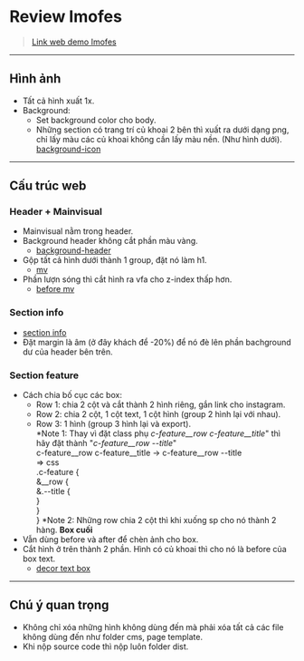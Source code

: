 # **Review Imofes**
> [Link web demo Imofes](http://aglstaff.allgrow-labo.jp/trandiepthanhthanh/test/)
***
## **Hình ảnh**
- Tất cả hình xuất 1x.
- Background: 
    + Set background color cho body.
    + Những section có trang trí củ khoai 2 bên thì xuất ra dưới dạng png, chỉ lấy màu các củ khoai không cần lấy màu nền. (Như hình dưới).<br>
    [background-icon](http://aglstaff.allgrow-labo.jp/trandiepthanhthanh/test/images/index/bg-feature.png)

***
## **Cấu trúc web**
### Header + Mainvisual
- Mainvisual nằm trong header.
- Background header không cắt phần màu vàng.<br>
    - [background-header](http://aglstaff.allgrow-labo.jp/trandiepthanhthanh/test/images/common/mv.png)
- Gộp tất cả hình dưới thành 1 group, đặt nó làm h1.<br>
    - [mv](http://aglstaff.allgrow-labo.jp/trandiepthanhthanh/test/images/index/top.png)
- Phần lượn sóng thì cắt hình ra vfa cho z-index thấp hơn.
    - [before mv](http://aglstaff.allgrow-labo.jp/trandiepthanhthanh/test/images/common/mv_before.png)
### **Section info**
- [section info](https://prnt.sc/osTYIziO-a5C)
- Đặt margin là âm (ở đây khách để -20%) để nó đè lên phần bachground dư của header bên trên.
### **Section feature**
- Cách chia bố cục các box:
    - Row 1: chia 2 cột và cắt thành 2 hình riêng, gắn link cho instagram.
    - Row 2: chia 2 cột, 1 cột text, 1 cột hình (group 2 hình lại với nhau).
    - Row 3: 1 hình (group 3 hình lại và export).<br>
*Note 1: Thay vì đặt class phụ *c-feature__row c-feature__title*" thì hãy đặt thành "*c-feature__row --title*"<br>
    c-feature__row c-feature__title -> c-feature__row --title<br>
    => css<br>
    .c-feature {<br>
        &__row {<br>
            &.--title {<br>
            }<br>
        }<br>
    }
*Note 2: Những row chia 2 cột thì khi xuống sp cho nó thành 2 hàng.
**Box cuối**
- Vẫn dùng before và after để chèn ảnh cho box.
- Cắt hình ở trên thành 2 phần. Hình có củ khoai thì cho nó là before của box text.
    - [decor text box](http://aglstaff.allgrow-labo.jp/trandiepthanhthanh/test/images/index/kanta_title.png)

***
## **Chú ý quan trọng**
- Không chỉ xóa những hình không dùng đến mà phải xóa tất cả các file không dùng đến như folder cms, page template.
- Khi nộp source code thì nộp luôn folder dist.
